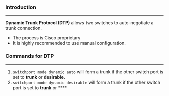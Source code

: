### Introduction
---
**Dynamic Trunk Protocol (DTP)** allows two switches to auto-negotiate a trunk connection. 
- The process is Cisco proprietary
- It is highly recommended to use manual configuration.

### Commands for DTP
---
1. `switchport mode dynamic auto` will form a trunk if the other switch port is set to **trunk** or **desirable.**
2. `switchport mode dynamic desirable` will form a trunk if the other switch port is set to **trunk** or ****